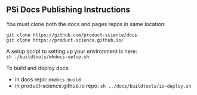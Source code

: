 ## PSi Docs Publishing Instructions

You must clone both the docs and pages repos in same location:  

`git clone https://github.com/product-science/docs`  
`git clone https://product-science.github.io/`  

A setup script to setting up your environment is here:  
`sh ./buildtools/mkdocs-setup.sh`

To build and deploy docs:
* in docs repo: `mkdocs build`
* in product-science.github.io repo: `sh ../docs/buildtools/io-deploy.sh`